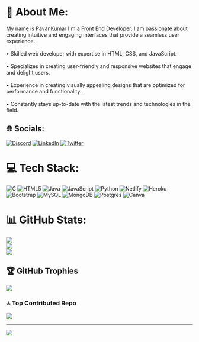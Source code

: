# 💫 About Me:
My name is PavanKumar I'm a Front End Developer. I am passionate about creating intuitive and engaging interfaces that provide a seamless user experience.<br><br>• Skilled web developer with expertise in HTML, CSS, and JavaScript.<br><br>• Specializes in creating user-friendly and responsive websites that engage and delight users.<br><br>• Experience in creating visually appealing designs that are optimized for performance and functionality.<br><br>• Constantly stays up-to-date with the latest trends and technologies in the field.


## 🌐 Socials:
[![Discord](https://img.shields.io/badge/Discord-%237289DA.svg?logo=discord&logoColor=white)](https://discord.gg/Rocky#4320) [![LinkedIn](https://img.shields.io/badge/LinkedIn-%230077B5.svg?logo=linkedin&logoColor=white)](https://linkedin.com/in/https://www.linkedin.com/in/pavankumar-puttu-5a036a232) [![Twitter](https://img.shields.io/badge/Twitter-%231DA1F2.svg?logo=Twitter&logoColor=white)](https://twitter.com/https://twitter.com/PavankumarPuttu?t=QITTfRq6cUbn4PNTwYJw2g&s=09) 

# 💻 Tech Stack:
![C](https://img.shields.io/badge/c-%2300599C.svg?style=flat&logo=c&logoColor=white) ![HTML5](https://img.shields.io/badge/html5-%23E34F26.svg?style=flat&logo=html5&logoColor=white) ![Java](https://img.shields.io/badge/java-%23ED8B00.svg?style=flat&logo=java&logoColor=white) ![JavaScript](https://img.shields.io/badge/javascript-%23323330.svg?style=flat&logo=javascript&logoColor=%23F7DF1E) ![Python](https://img.shields.io/badge/python-3670A0?style=flat&logo=python&logoColor=ffdd54) ![Netlify](https://img.shields.io/badge/netlify-%23000000.svg?style=flat&logo=netlify&logoColor=#00C7B7) ![Heroku](https://img.shields.io/badge/heroku-%23430098.svg?style=flat&logo=heroku&logoColor=white) ![Bootstrap](https://img.shields.io/badge/bootstrap-%23563D7C.svg?style=flat&logo=bootstrap&logoColor=white) ![MySQL](https://img.shields.io/badge/mysql-%2300f.svg?style=flat&logo=mysql&logoColor=white) ![MongoDB](https://img.shields.io/badge/MongoDB-%234ea94b.svg?style=flat&logo=mongodb&logoColor=white) ![Postgres](https://img.shields.io/badge/postgres-%23316192.svg?style=flat&logo=postgresql&logoColor=white) ![Canva](https://img.shields.io/badge/Canva-%2300C4CC.svg?style=flat&logo=Canva&logoColor=white)
# 📊 GitHub Stats:
![](https://github-readme-stats.vercel.app/api?username=Pavan1471&theme=city_light&hide_border=false&include_all_commits=false&count_private=false)<br/>
![](https://github-readme-streak-stats.herokuapp.com/?user=Pavan1471&theme=city_light&hide_border=false)<br/>
![](https://github-readme-stats.vercel.app/api/top-langs/?username=Pavan1471&theme=city_light&hide_border=false&include_all_commits=false&count_private=false&layout=compact)

## 🏆 GitHub Trophies
![](https://github-profile-trophy.vercel.app/?username=Pavan1471&theme=discord&no-frame=false&no-bg=true&margin-w=4)

### 🔝 Top Contributed Repo
![](https://github-contributor-stats.vercel.app/api?username=Pavan1471&limit=5&theme=discord&combine_all_yearly_contributions=true)

---
[![](https://visitcount.itsvg.in/api?id=Pavan1471&icon=0&color=0)](https://visitcount.itsvg.in)

<!-- Proudly created with GPRM ( https://gprm.itsvg.in ) -->
